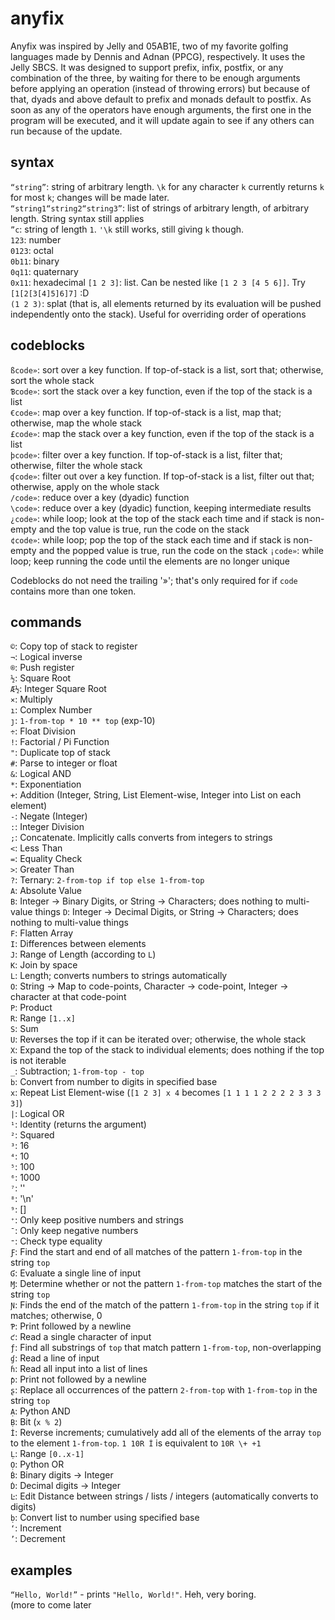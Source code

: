 # anyfix

Anyfix was inspired by Jelly and 05AB1E, two of my favorite golfing languages made by Dennis and Adnan (PPCG), respectively. It uses the Jelly SBCS. It was designed to support prefix, infix, postfix, or any combination of the three, by waiting for there to be enough arguments before applying an operation (instead of throwing errors) but because of that, dyads and above default to prefix and monads default to postfix. As soon as any of the operators have enough arguments, the first one in the program will be executed, and it will update again to see if any others can run because of the update.

## syntax

`“string”`: string of arbitrary length. `\k` for any character `k` currently returns `k` for most `k`; changes will be made later.  
`“string1“string2“string3”`: list of strings of arbitrary length, of arbitrary length. String syntax still applies  
`”c`: string of length `1`. `'\k` still works, still giving `k` though.  
`123`: number  
`0123`: octal  
`0b11`: binary  
`0q11`: quaternary  
`0x11`: hexadecimal
`[1 2 3]`: list. Can be nested like `[1 2 3 [4 5 6]]`. Try `[1[2[3[4]5]6]7]` :D  
`(1 2 3)`: splat (that is, all elements returned by its evaluation will be pushed independently onto the stack). Useful for overriding order of operations

## codeblocks
`ßcode»`: sort over a key function. If top-of-stack is a list, sort that; otherwise, sort the whole stack  
`Ɓcode»`: sort the stack over a key function, even if the top of the stack is a list  
`€code»`: map over a key function. If top-of-stack is a list, map that; otherwise, map the whole stack  
`£code»`: map the stack over a key function, even if the top of the stack is a list  
`þcode»`: filter over a key function. If top-of-stack is a list, filter that; otherwise, filter the whole stack  
`ʠcode»`: filter out over a key function. If top-of-stack is a list, filter out that; otherwise, apply on the whole stack  
`/code»`: reduce over a key (dyadic) function  
`\code»`: reduce over a key (dyadic) function, keeping intermediate results  
`¿code»`: while loop; look at the top of the stack each time and if stack is non-empty and the top value is true, run the code on the stack  
`¢code»`: while loop; pop the top of the stack each time and if stack is non-empty and the popped value is true, run the code on the stack
`¡code»`: while loop; keep running the code until the elements are no longer unique  

Codeblocks do not need the trailing '»'; that's only required for if `code` contains more than one token.  

## commands
`©`: Copy top of stack to register  
`¬`: Logical inverse  
`®`: Push register  
`½`: Square Root  
`Æ½`: Integer Square Root  
`×`: Multiply  
`ı`: Complex Number  
`ȷ`: `1-from-top * 10 ** top` (exp-10)  
`÷`: Float Division  
`!`: Factorial / Pi Function  
`"`: Duplicate top of stack  
`#`: Parse to integer or float  
`&`: Logical AND  
`*`: Exponentiation  
`+`: Addition (Integer, String, List Element-wise, Integer into List on each element)  
`-`: Negate (Integer)  
`:`: Integer Division  
`;`: Concatenate. Implicitly calls converts from integers to strings  
`<`: Less Than  
`=`: Equality Check  
`>`: Greater Than  
`?`: Ternary: `2-from-top if top else 1-from-top`  
`A`: Absolute Value  
`B`: Integer -> Binary Digits, or String -> Characters; does nothing to multi-value things
`D`: Integer -> Decimal Digits, or String -> Characters; does nothing to multi-value things  
`F`: Flatten Array  
`I`: Differences between elements  
`J`: Range of Length (according to `L`)  
`K`: Join by space  
`L`: Length; converts numbers to strings automatically  
`O`: String -> Map to code-points, Character -> code-point, Integer -> character at that code-point  
`P`: Product  
`R`: Range `[1..x]`  
`S`: Sum  
`U`: Reverses the top if it can be iterated over; otherwise, the whole stack  
`X`: Expand the top of the stack to individual elements; does nothing if the top is not iterable  
`_`: Subtraction; `1-from-top - top`  
`b`: Convert from number to digits in specified base  
`x`: Repeat List Element-wise (`[1 2 3] x 4` becomes `[1 1 1 1 2 2 2 2 3 3 3 3]`)  
`|`: Logical OR  
`¹`: Identity (returns the argument)  
`²`: Squared  
`³`: 16  
`⁴`: 10  
`⁵`: 100  
`⁶`: 1000  
`⁷`: ''  
`⁸`: '\n'  
`⁹`: []  
`⁺`: Only keep positive numbers and strings  
`¯`: Only keep negative numbers  
`⁼`: Check type equality  
`Ƒ`: Find the start and end of all matches of the pattern `1-from-top` in the string `top`  
`Ɠ`: Evaluate a single line of input  
`Ɱ`: Determine whether or not the pattern `1-from-top` matches the start of the string `top`  
`Ɲ`: Finds the end of the match of the pattern `1-from-top` in the string `top` if it matches; otherwise, 0  
`Ƥ`: Print followed by a newline  
`ƈ`: Read a single character of input  
`ƒ`: Find all substrings of `top` that match pattern `1-from-top`, non-overlapping  
`ɠ`: Read a line of input  
`ɦ`: Read all input into a list of lines  
`ƥ`: Print not followed by a newline  
`ʂ`: Replace all occurrences of the pattern `2-from-top` with `1-from-top` in the string `top`  
`Ạ`: Python AND  
`Ḅ`: Bit (`x % 2`)  
`İ`: Reverse increments; cumulatively add all of the elements of the array `top` to the element `1-from-top`. `1 10R İ` is equivalent to `10R \+ +1`  
`Ḷ`: Range `[0..x-1]`  
`Ọ`: Python OR  
`Ḃ`: Binary digits -> Integer  
`Ḋ`: Decimal digits -> Integer  
`Ŀ`: Edit Distance between strings / lists / integers (automatically converts to digits)  
`ḅ`: Convert list to number using specified base  
`‘`: Increment  
`’`: Decrement  

## examples
`“Hello, World!”` - prints `"Hello, World!"`. Heh, very boring.  
(more to come later
